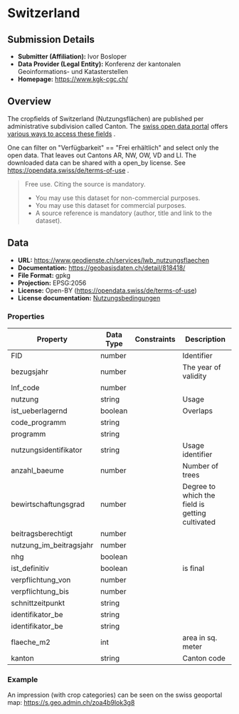 # Switzerland

## Submission Details

- **Submitter (Affiliation):** Ivor Bosloper
- **Data Provider (Legal Entity):** Konferenz der kantonalen Geoinformations- und Katasterstellen
- **Homepage:** https://www.kgk-cgc.ch/

## Overview

The cropfields of Switzerland (Nutzungsflächen) are published per administrative subdivision called Canton.
The [swiss open data portal](http://geodienste.ch/) offers 
[various ways to access these fields](https://www.geodienste.ch/services/lwb_nutzungsflaechen) .

One can filter on "Verfügbarkeit" == "Frei erhältlich" and select only the open data. That leaves out Cantons AR, NW, OW, VD and LI.
The downloaded data can be shared with a open_by license. See https://opendata.swiss/de/terms-of-use . 

> Free use. Citing the source is mandatory.
> 
> - You may use this dataset for non-commercial purposes.
> - You may use this dataset for commercial purposes.
> - A source reference is mandatory (author, title and link to the dataset).

## Data

- **URL:** https://www.geodienste.ch/services/lwb_nutzungsflaechen
- **Documentation:** https://geobasisdaten.ch/detail/818418/
- **File Format:** gpkg
- **Projection:** EPSG:2056
- **License:** Open-BY (https://opendata.swiss/de/terms-of-use)
- **License documentation:** [Nutzungsbedingungen](https://www.ag.ch/geoportal/geodatenshop/Nutzungsbedingungen.aspx?Typ=NutzungsbedingungenAGIS1)

### Properties

| Property                | Data Type | Constraints | Description     |
|-------------------------|-----------|-------------|-----------------|
| FID                     | number    |             | Identifier      |
| bezugsjahr              | number    |             | The year of validity |
| lnf_code                | number    |             |                 |
| nutzung                 | string    |             | Usage           |
| ist_ueberlagernd        | boolean   |             | Overlaps        |
| code_programm           | string    |             |                 |
| programm                | string    |             |                 |
| nutzungsidentifikator   | string    |             | Usage identifier |
| anzahl_baeume           | number    |             | Number of trees |
| bewirtschaftungsgrad    | number    |             | Degree to which the field is getting cultivated |
| beitragsberechtigt      | number    |             |                 |
| nutzung_im_beitragsjahr | number    |             |                 |
| nhg                     | boolean   |             |                 |
| ist_definitiv           | boolean   |             | is final        |
| verpflichtung_von       | number    |             |                 |
| verpflichtung_bis       | number    |             |                 |
| schnittzeitpunkt        | string    |             |                 |
| identifikator_be        | string    |             |                 |
| identifikator_be        | string    |             |                 |
| flaeche_m2              | int       |             | area in sq. meter |
| kanton                  | string    |             | Canton code     |

### Example

An impression (with crop categories) can be seen on the swiss geoportal map: https://s.geo.admin.ch/zoa4b9lok3g8
